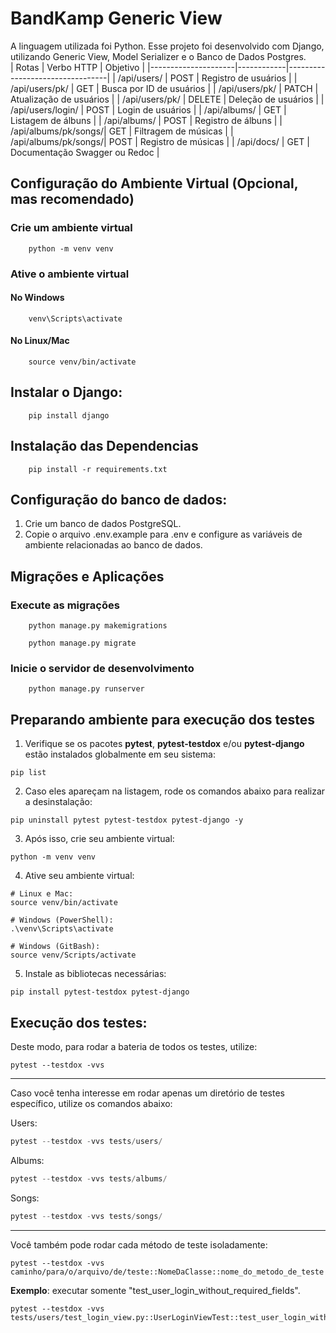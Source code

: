 # BandKamp Generic View
A linguagem utilizada foi Python.
Esse projeto foi desenvolvido com Django, utilizando Generic View, Model Serializer e o Banco de Dados Postgres.  
| Rotas               | Verbo HTTP | Objetivo                        |
|---------------------|------------|---------------------------------|
| /api/users/         | POST       | Registro de usuários            |
| /api/users/pk/      | GET        | Busca por ID de usuários        |
| /api/users/pk/      | PATCH      | Atualização de usuários         |
| /api/users/pk/      | DELETE     | Deleção de usuários             |
| /api/users/login/   | POST       | Login de usuários               |
| /api/albums/        | GET        | Listagem de álbuns              |
| /api/albums/        | POST       | Registro de álbuns              |
| /api/albums/pk/songs/| GET        | Filtragem de músicas            |
| /api/albums/pk/songs/| POST       | Registro de músicas             |
| /api/docs/          | GET        | Documentação Swagger ou Redoc   |  

## Configuração do Ambiente Virtual (Opcional, mas recomendado)
### Crie um ambiente virtual
```
    python -m venv venv
```

### Ative o ambiente virtual
#### No Windows
```
    venv\Scripts\activate
```
#### No Linux/Mac
```
    source venv/bin/activate
```


## Instalar o Django:
```
    pip install django
```

## Instalação das Dependencias
```
    pip install -r requirements.txt
```


## Configuração do banco de dados:
1. Crie um banco de dados PostgreSQL.
2. Copie o arquivo .env.example para .env e configure as variáveis de ambiente relacionadas ao banco de dados.

## Migrações e Aplicações
### Execute as migrações
```
    python manage.py makemigrations
```
```
    python manage.py migrate
```

### Inicie o servidor de desenvolvimento
```
    python manage.py runserver
```




## Preparando ambiente para execução dos testes

1. Verifique se os pacotes **pytest**, **pytest-testdox** e/ou **pytest-django** estão instalados globalmente em seu sistema:
```shell
pip list
```

2. Caso eles apareçam na listagem, rode os comandos abaixo para realizar a desinstalação:

```shell
pip uninstall pytest pytest-testdox pytest-django -y
```

3. Após isso, crie seu ambiente virtual:
```shell
python -m venv venv
```

4. Ative seu ambiente virtual:

```shell
# Linux e Mac:
source venv/bin/activate

# Windows (PowerShell):
.\venv\Scripts\activate

# Windows (GitBash):
source venv/Scripts/activate
```

5. Instale as bibliotecas necessárias:

```shell
pip install pytest-testdox pytest-django
```


## Execução dos testes:
Deste modo, para rodar a bateria de todos os testes, utilize:
```shell
pytest --testdox -vvs
```
---

Caso você tenha interesse em rodar apenas um diretório de testes específico, utilize os comandos abaixo:

Users:
```python
pytest --testdox -vvs tests/users/
```

Albums:
```python
pytest --testdox -vvs tests/albums/
```

Songs:
```python
pytest --testdox -vvs tests/songs/
```

---

Você também pode rodar cada método de teste isoladamente:

```shell
pytest --testdox -vvs caminho/para/o/arquivo/de/teste::NomeDaClasse::nome_do_metodo_de_teste
```

**Exemplo**: executar somente "test_user_login_without_required_fields".

```shell
pytest --testdox -vvs tests/users/test_login_view.py::UserLoginViewTest::test_user_login_without_required_fields
```